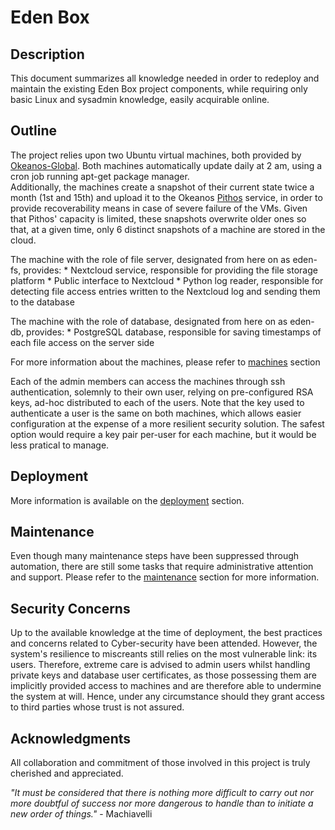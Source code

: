 # Eden Box

## Description
This document summarizes all knowledge needed in order to redeploy and maintain the existing Eden Box project components, while requiring only basic Linux and
sysadmin knowledge, easily acquirable online.

## Outline
The project relies upon two Ubuntu virtual machines, both provided by [Okeanos-Global](./services/okeanos.md).
Both machines automatically update daily at 2 am, using a cron job running apt-get package manager.  
Additionally, the machines create a snapshot of their current state twice a month (1st and 15th) and upload it to the Okeanos [Pithos](./services/okeanos.md#pithos) service, in order to provide recoverability means in case of severe failure of the VMs.
Given that Pithos' capacity is limited, these snapshots overwrite older ones so that, at a given time, only 6 distinct snapshots of a machine are stored in the cloud.

The machine with the role of file server, designated from here on as eden-fs, provides:
	* Nextcloud service, responsible for providing the file storage platform
	* Public interface to Nextcloud
	* Python log reader, responsible for detecting file access entries written to the Nextcloud log and sending them to the database

The machine with the role of database, designated from here on as eden-db, provides:
	* PostgreSQL database, responsible for saving timestamps of each file access on the server side
	<!--* TODO add Data Science capabilities information -->

For more information about the machines, please refer to [machines](./service/machines.md) section

Each of the admin members can access the machines through ssh authentication, solemnly to their own user, relying on pre-configured RSA keys, ad-hoc distributed to each of the users.
Note that the key used to authenticate a user is the same on both machines, which allows easier configuration at the expense of a more resilient security solution.
The safest option would require a key pair per-user for each machine, but it would be less pratical to manage.

## Deployment
More information is available on the [deployment](./deployment/) section. 

## Maintenance
Even though many maintenance steps have been suppressed through automation, there are still some tasks that require administrative attention and support. 
Please refer to the [maintenance](./maintenance/) section for more information.

## Security Concerns
Up to the available knowledge at the time of deployment, the best practices and concerns related to Cyber-security have been attended. However, the system's resilience to miscreants still relies on the most vulnerable link: its users. Therefore, extreme care is advised to admin users whilst handling private keys and database user certificates, as those possessing them are implicitly provided access to machines and are therefore able to undermine the system at will. Hence, under any circumstance should they grant access to third parties whose trust is not assured.

## Acknowledgments
All collaboration and commitment of those involved in this project is truly cherished and appreciated.

_"It must be considered that there is nothing more difficult to carry out nor more doubtful of success nor more dangerous to handle than to initiate a new order of things."_ - Machiavelli
